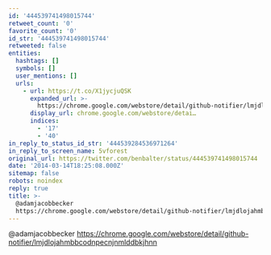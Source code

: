 ```yaml
---
id: '444539741498015744'
retweet_count: '0'
favorite_count: '0'
id_str: '444539741498015744'
retweeted: false
entities:
  hashtags: []
  symbols: []
  user_mentions: []
  urls:
    - url: https://t.co/X1jycjuQSK
      expanded_url: >-
        https://chrome.google.com/webstore/detail/github-notifier/lmjdlojahmbbcodnpecnjnmlddbkjhnn
      display_url: chrome.google.com/webstore/detai…
      indices:
        - '17'
        - '40'
in_reply_to_status_id_str: '444539284536971264'
in_reply_to_screen_name: 5vforest
original_url: https://twitter.com/benbalter/status/444539741498015744
date: '2014-03-14T18:25:08.000Z'
sitemap: false
robots: noindex
reply: true
title: >-
  @adamjacobbecker
  https://chrome.google.com/webstore/detail/github-notifier/lmjdlojahmbbcodnpecnjnmlddbkjhnn
---
```


@adamjacobbecker https://chrome.google.com/webstore/detail/github-notifier/lmjdlojahmbbcodnpecnjnmlddbkjhnn